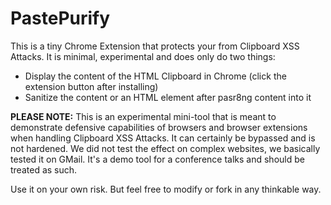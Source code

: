 # PastePurify
This is a tiny Chrome Extension that protects your from Clipboard XSS Attacks. It is minimal, experimental and does only do two things:

 * Display the content of the HTML Clipboard in Chrome (click the extension button after installing)
 * Sanitize the content or an HTML element after pasr8ng content into it
  
**PLEASE NOTE:** This is an experimental mini-tool that is meant to demonstrate defensive capabilities of browsers and browser extensions when handling Clipboard XSS Attacks. It can certainly be bypassed and is not hardened. We did not test the effect on complex websites, we basically tested it on GMail. It's a demo tool for a conference talks and should be treated as such.

Use it on your own risk. But feel free to modify or fork in any thinkable way.
